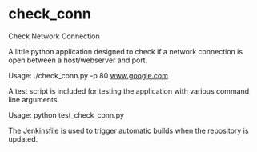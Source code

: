 # check_conn
Check Network Connection

A little python application designed to check if a network connection is open between a host/webserver and port.

Usage:  ./check_conn.py -p 80 www.google.com

A test script is included for testing the application with various command line arguments.

Usage:  python test_check_conn.py

The Jenkinsfile is used to trigger automatic builds when the repository is updated.

